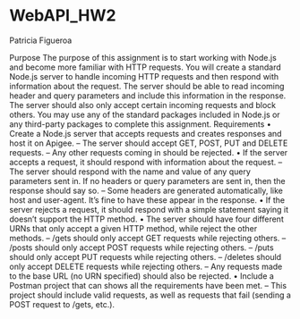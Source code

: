 # WebAPI_HW2
Patricia Figueroa

Purpose
The purpose of this assignment is to start working with Node.js and become more familiar with HTTP requests.
You will create a standard Node.js server to handle incoming HTTP requests and then respond with information about the request.
The server should be able to read incoming header and query parameters and include this information in the response. 
The server should also only accept certain incoming requests and block others.
You may use any of the standard packages included in Node.js or any third-party packages to complete this assignment.
Requirements
• Create a Node.js server that accepts requests and creates responses and host it on Apigee.
– The server should accept GET, POST, PUT and DELETE requests. – Any other requests coming in should be rejected.
• If the server accepts a request, it should respond with information about the request.
– The server should respond with the name and value of any query parameters sent in. If no headers or query parameters are
sent in, then the response should say so.
– Some headers are generated automatically, like host and user-agent. It’s fine to have these appear in the response.
• If the server rejects a request, it should respond with a simple statement saying it doesn’t support the HTTP method.
• The server should have four different URNs that only accept a given HTTP method, while reject the other methods.
– /gets should only accept GET requests while rejecting others.
– /posts should only accept POST requests while rejecting others.
– /puts should only accept PUT requests while rejecting others.
– /deletes should only accept DELETE requests while rejecting others.
– Any requests made to the base URL (no URN specified) should also be rejected.
• Include a Postman project that can shows all the requirements have been met.
– This project should include valid requests, as well as requests that fail (sending a POST request to /gets, etc.).
